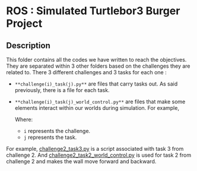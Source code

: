 # ROS : Simulated Turtlebor3 Burger Project

## Description

This folder contains all the codes we have written to reach the objectives. They are separated within 3 other folders based on the challenges they are related to. There 3 different challenges and 3 tasks for each one :
  - `**challenge(i)_task(j).py**` are files that carry tasks out. As said previously, there is a file for each task.
  - `**challenge(i)_task(j)_world_control.py**` are files that make some elements interact within our worlds during simulation. For example, 

      Where:
      - `i` represents the challenge.
      - `j` represents the task.

For example, [challenge2_task3.py](challenge2/challenge2_task3.py) is a script associated with task 3 from challenge 2. And [challenge2_task2_world_control.py](challenge2/challenge2_task2_world_control.py) is used for task 2 from challenge 2 and makes the wall move forward and backward.







